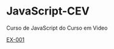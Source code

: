 # JavaScript-CEV
 Curso de JavaScript do Curso em Video

<a href="C:\Estudo\JavaScript\Cursos\JavaScript-CEV\Exercícios\Módulo-A\ex001.html">EX-001</a>